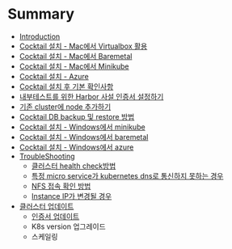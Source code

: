 # Summary

* [Introduction](README.md)
* [Cocktail 설치 - Mac에서 Virtualbox 활용](cocktail-c124-ce58-mac-c5d0-c11c-virtualbox-d65c-c6a9.md)
* [Cocktail 설치 - Mac에서 Baremetal](cocktail-c124-ce58-mac-c5d0-c11c-baremetal.md)
* [Cocktail 설치 - Mac에서 Minikube](aaa1.md)
* [Cocktail 설치 - Azure](cocktail-c124-ce58-azure.md)
* [Cocktail 설치 후 기본 확인사항](cocktail-c124-ce58-d6c4-ae30-bcf8-ac80-c99d-bc29-bc95.md)
* [내부테스트를 위한 Harbor 사설 인증서 설정하기](b0b4-bd80-d14c-c2a4-d2b8-b97c-c704-d55c-harbor-c0ac-c124-c778-c99d-c11c-c124-c815-d558-ae30.md)
* [기존 cluster에 node 추가하기](chapter1.md)
* [Cocktail DB backup 및 restore 방법](aa.md)
* [Cocktail 설치 - Windows에서 minikube](cocktail-c124-ce58-window-c5d0-c11c-minikube-c124-ce58-d558-ae30.md)
* [Cocktail 설치 - Windows에서 baremetal](cocktail-c124-ce58-windows-c5d0-c11c-baremetal.md)
* [Cocktail 설치 - Windows에서 azure](cocktail-c124-ce58-win-c5d0-c11c-azure.md)
* [TroubleShooting](troubleshooting.md)
  * [클러스터 health check방법](troubleshooting/case1.md)
  * [특정 micro service가 kubernetes dns로 통신하지 못하는 경우](troubleshooting/d2b9-c815-micro-service-ac00-kubernetes-dns-b85c-d1b5-c2e0-d558-c9c0-babb-d558-b294-acbd-c6b0.md)
  * [NFS 접속 확인 방법](troubleshooting/nfs-c811-c18d-d655-c778-bc29-bc95.md)
  * [Instance IP가 변경될 경우](instance-ipac00-bcc0-acbd-b420-acbd-c6b0.md)
* [클러스터 업데이트](d074-b7ec-c2a4-d130-c5c5-b370-c774-d2b8.md)
  * [인증서 업데이트](d074-b7ec-c2a4-d130-c5c5-b370-c774-d2b8/c778-c99d-c11c-c5c5-b370-c774-d2b8.md)
  * K8s version 업그레이드
  * 스케일링

